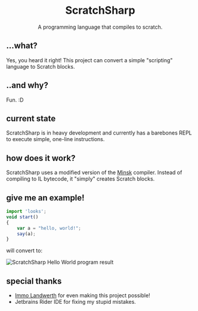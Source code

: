 <h1 align="center">ScratchSharp</h1></center>
<p align="center">A programming language that compiles to scratch.</p>

## ...what?
Yes, you heard it right! This project can convert a simple  "scripting" language to Scratch blocks.

## ..and why?
Fun. :D

## current state
ScratchSharp is in heavy development and currently has a barebones REPL to execute simple, one-line instructions.

## how does it work?
ScratchSharp uses a modified version of the [Minsk](https://github.com/terrajobst/minsk) compiler. Instead of compiling to IL bytecode, it "simply" creates Scratch blocks.

## give me an example!

```js
import 'looks';
void start()
{
    var a = "hello, world!";
    say(a);
}
```

will convert to:

![ScratchSharp Hello World program result](https://i.imgur.com/kNvdXhm.png)

## special thanks

- [Immo Landwerth](https://github.com/terrajobst) for even making this project possible!
- Jetbrains Rider IDE for fixing my stupid mistakes.

